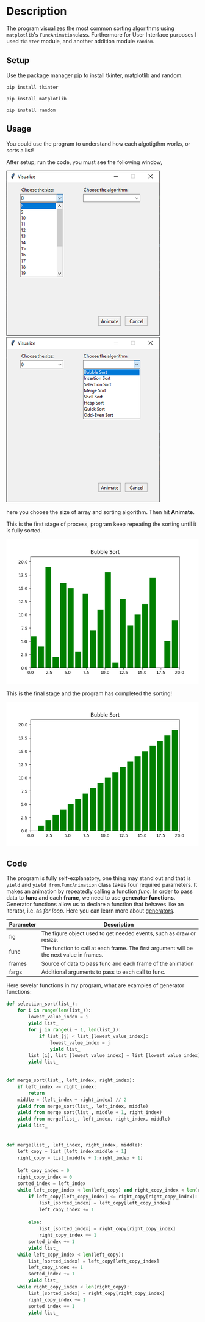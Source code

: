 # Description
The program visualizes the most common sorting algorithms using `matplotlib`'s `FuncAnimation`class. Furthermore for User Interface purposes I used `tkinter` module, and another addition module `random`.





## Setup

Use the package manager [pip](https://pip.pypa.io/en/stable/) to install tkinter, matplotlib and random.

```
pip install tkinter
```
```
pip install matplotlib
```
```
pip install random
```


## Usage

You could use the program to understand how each algotigthm works, or sorts a list!

After setup; run the code, you must see the following window,

![figure](Images/tkinter.1.png) ![figure](Images/tkinter.2.png) 

here you choose the size of array and sorting algorithm. Then hit **Animate**.

This is the first stage of process, program keep repeating the sorting until it is fully sorted.

![figure](Images/figure2.png) 

This is the final stage and the program has completed the sorting!

![figure](Images/figure.png)


## Code

The program is fully self-explanatory, one thing may stand out and that is `yield` and `yield from`.`FuncAnimation` class takes four required parameters. It makes an animation by repeatedly calling a function _func_. In order to pass data to __func__ and each __frame__, we need to use __generator functions__. Generator functions allow us to declare a function that behaves like an iterator, i.e. as _for loop_. Here you can learn more about [generators](https://realpython.com/introduction-to-python-generators/).


| Parameter | Description |
| ------ | ----------- |
| fig    | The figure object used to get needed events, such as draw or resize. |
| func   | The function to call at each frame. The first argument will be the next value in frames. |
|frames  | Source of data to pass func and each frame of the animation |
| fargs  | Additional arguments to pass to each call to func. |

Here sevelar functions in my program, what are examples of generator functions:

```python
def selection_sort(list_):
    for i in range(len(list_)):
        lowest_value_index = i
        yield list_
        for j in range(i + 1, len(list_)):
            if list_[j] < list_[lowest_value_index]:
                lowest_value_index = j
                yield list_
        list_[i], list_[lowest_value_index] = list_[lowest_value_index], list_[i]
        yield list_
        
 ```
```python
def merge_sort(list_, left_index, right_index):
    if left_index >= right_index:
        return
    middle = (left_index + right_index) // 2
    yield from merge_sort(list_, left_index, middle)
    yield from merge_sort(list_, middle + 1, right_index)
    yield from merge(list_, left_index, right_index, middle)
    yield list_


def merge(list_, left_index, right_index, middle):
    left_copy = list_[left_index:middle + 1]
    right_copy = list_[middle + 1:right_index + 1]

    left_copy_index = 0
    right_copy_index = 0
    sorted_index = left_index
    while left_copy_index < len(left_copy) and right_copy_index < len(right_copy):
        if left_copy[left_copy_index] <= right_copy[right_copy_index]:
            list_[sorted_index] = left_copy[left_copy_index]
            left_copy_index += 1

        else:
            list_[sorted_index] = right_copy[right_copy_index]
            right_copy_index += 1
        sorted_index += 1
        yield list_
    while left_copy_index < len(left_copy):
        list_[sorted_index] = left_copy[left_copy_index]
        left_copy_index += 1
        sorted_index += 1
        yield list_
    while right_copy_index < len(right_copy):
        list_[sorted_index] = right_copy[right_copy_index]
        right_copy_index += 1
        sorted_index += 1
        yield list_
```



